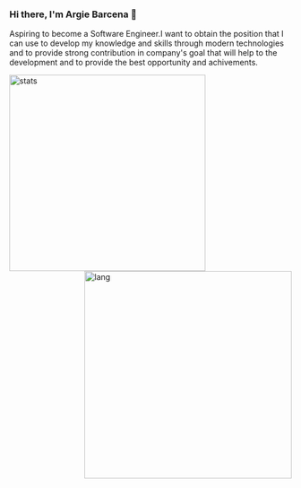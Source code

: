### Hi there, I'm Argie Barcena 👋

Aspiring to become a Software Engineer.I want to obtain the position that I can use to develop my knowledge and skills through modern technologies and to provide strong contribution in company's goal that will help to the development and to provide the best opportunity and achivements.

<p><img align="left" src="https://github-readme-stats.vercel.app/api/top-langs/?username=Zhi0105&layout=compact&theme=radical" alt="stats" width="350" /></p>
<p><img align="right" src="https://github-readme-stats.vercel.app/api?username=Zhi0105&show_icons=true&theme=radical" alt="lang" width="370" /></p>

<br/><br/><br/><br/><br/>

<!-- <p><img src="https://activity-graph.herokuapp.com/graph?username=Zhi0105&theme=react-dark" />
</p>
 -->
<!--
**Zhi0105/Zhi0105** is a ✨ _special_ ✨ repository because its `README.md` (this file) appears on your GitHub profile.

Here are some ideas to get you started:

- 🔭 I’m currently working on ...
- 🌱 I’m currently learning ...
- 👯 I’m looking to collaborate on ...
- 🤔 I’m looking for help with ...
- 💬 Ask me about ...
- 📫 How to reach me: ...
- 😄 Pronouns: ...
- ⚡ Fun fact: ...
-->
